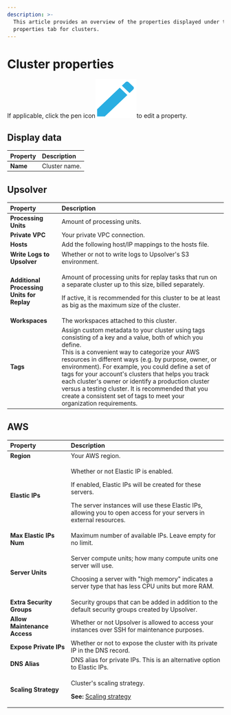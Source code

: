 ```yaml
---
description: >-
  This article provides an overview of the properties displayed under the
  properties tab for clusters.
---
```


# Cluster properties

If applicable, click the pen icon![](../../.gitbook/assets/image%20%2845%29.png)to edit a property. 

## Display data

| Property | Description |
| :--- | :--- |
| **Name** | Cluster name. |

## Upsolver

<table>
  <thead>
    <tr>
      <th style="text-align:left">Property</th>
      <th style="text-align:left">Description</th>
    </tr>
  </thead>
  <tbody>
    <tr>
      <td style="text-align:left"><b>Processing Units</b>
      </td>
      <td style="text-align:left">Amount of processing units.</td>
    </tr>
    <tr>
      <td style="text-align:left"><b>Private VPC</b>
      </td>
      <td style="text-align:left">Your private VPC connection.</td>
    </tr>
    <tr>
      <td style="text-align:left"><b>Hosts</b>
      </td>
      <td style="text-align:left">Add the following host/IP mappings to the hosts file.</td>
    </tr>
    <tr>
      <td style="text-align:left"><b>Write Logs to Upsolver</b>
      </td>
      <td style="text-align:left">Whether or not to write logs to Upsolver&apos;s S3 environment.</td>
    </tr>
    <tr>
      <td style="text-align:left"><b>Additional Processing Units for Replay</b>
      </td>
      <td style="text-align:left">
        <p>Amount of processing units for replay tasks that run on a separate cluster
          up to this size, billed separately.</p>
        <p>If active, it is recommended for this cluster to be at least as big as
          the maximum size of the cluster.</p>
      </td>
    </tr>
    <tr>
      <td style="text-align:left"><b>Workspaces</b>
      </td>
      <td style="text-align:left">The workspaces attached to this cluster.</td>
    </tr>
    <tr>
      <td style="text-align:left"><b>Tags</b>
      </td>
      <td style="text-align:left">Assign custom metadata to your cluster using tags consisting of a key
        and a value, both of which you define.
        <br />This is a convenient way to categorize your AWS resources in different
        ways (e.g. by purpose, owner, or environment). For example, you could define
        a set of tags for your account&apos;s clusters that helps you track each
        cluster&apos;s owner or identify a production cluster versus a testing
        cluster. It is recommended that you create a consistent set of tags to
        meet your organization requirements.</td>
    </tr>
  </tbody>
</table>

## AWS

<table>
  <thead>
    <tr>
      <th style="text-align:left">Property</th>
      <th style="text-align:left">Description</th>
    </tr>
  </thead>
  <tbody>
    <tr>
      <td style="text-align:left"><b>Region</b>
      </td>
      <td style="text-align:left">Your AWS region.</td>
    </tr>
    <tr>
      <td style="text-align:left"><b>Elastic IPs</b>
      </td>
      <td style="text-align:left">
        <p>Whether or not Elastic IP is enabled.</p>
        <p>If enabled, Elastic IPs will be created for these servers.</p>
        <p>The server instances will use these Elastic IPs, allowing you to open
          access for your servers in external resources.</p>
      </td>
    </tr>
    <tr>
      <td style="text-align:left"><b>Max Elastic IPs Num</b>
      </td>
      <td style="text-align:left">Maximum number of available IPs. Leave empty for no limit.</td>
    </tr>
    <tr>
      <td style="text-align:left"><b>Server Units</b>
      </td>
      <td style="text-align:left">
        <p>Server compute units; how many compute units one server will use.</p>
        <p>Choosing a server with &quot;high memory&quot; indicates a server type
          that has less CPU units but more RAM.</p>
      </td>
    </tr>
    <tr>
      <td style="text-align:left"><b>Extra Security Groups</b>
      </td>
      <td style="text-align:left">Security groups that can be added in addition to the default security
        groups created by Upsolver.</td>
    </tr>
    <tr>
      <td style="text-align:left"><b>Allow Maintenance Access</b>
      </td>
      <td style="text-align:left">Whether or not Upsolver is allowed to access your instances over SSH for
        maintenance purposes.</td>
    </tr>
    <tr>
      <td style="text-align:left"><b>Expose Private IPs</b>
      </td>
      <td style="text-align:left">Whether or not to expose the cluster with its private IP in the DNS record.</td>
    </tr>
    <tr>
      <td style="text-align:left"><b>DNS Alias</b>
      </td>
      <td style="text-align:left">DNS alias for private IPs. This is an alternative option to Elastic IPs.</td>
    </tr>
    <tr>
      <td style="text-align:left"><b>Scaling Strategy</b>
      </td>
      <td style="text-align:left">
        <p>Cluster&apos;s scaling strategy.</p>
        <p><b>See:</b>  <a href="cluster-types/adding-a-compute-cluster.md#scaling-strategy">Scaling strategy</a>
        </p>
      </td>
    </tr>
  </tbody>
</table>

